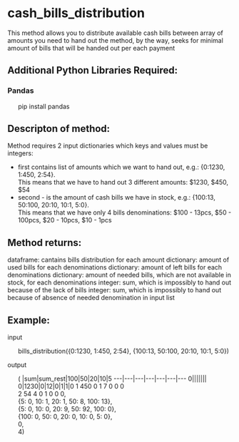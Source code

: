 # cash_bills_distribution
This method allows you to distribute available cash bills between array of amounts you need to hand out
the method, by the way, seeks for minimal amount of bills that will be handed out per each payment

## Additional Python Libraries Required:
### Pandas
<ul>
       pip install pandas
</ul>

## Descripton of method:
Method requires 2 input dictionaries which keys and values must be integers: 
- first contains list of amounts which we want to hand out, e.g.: {0:1230, 1:450, 2:54}.  
This means that we have to hand out 3 different amounts: $1230, $450, $54
- second - is the amount of cash bills we have in stock, e.g.: {100:13, 50:100, 20:10, 10:1, 5:0}.  
This means that we have only 4 bills denominations: $100 - 13pcs, $50 - 100pcs, $20 - 10pcs, $10 - 1pcs

## Method returns:
dataframe: cantains bills distribution for each amount
dictionary: amount of used bills for each denominations 
dictionary: amount of left bills for each denominations 
dictionary: amount of needed bills, which are not available in stock, for each denominations 
integer: sum, which is impossibly to hand out because of the lack of bills
integer: sum, which is impossibly to hand out because of absence of needed denomination in input list

## Example:
input <ul> bills_distribution({0:1230, 1:450, 2:54}, {100:13, 50:100, 20:10, 10:1, 5:0}) </ul>

output <ul>
(
 |sum|sum_rest|100|50|20|10|5
---|---|---|---|---|---|---
0|||||||
0|1230|0|12|0|1|1|0
 1   450         0    1   7   0   0  0  
 2    54         4    0   1   0   0  0,  
 {5: 0, 10: 1, 20: 1, 50: 8, 100: 13},  
 {5: 0, 10: 0, 20: 9, 50: 92, 100: 0},  
 {100: 0, 50: 0, 20: 0, 10: 0, 5: 0},  
 0,  
 4)  
 </ul>
